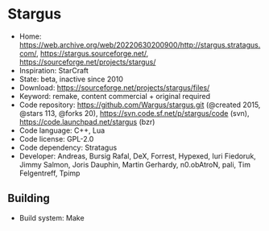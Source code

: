 # Stargus

- Home: https://web.archive.org/web/20220630200900/http://stargus.stratagus.com/, https://stargus.sourceforge.net/, https://sourceforge.net/projects/stargus/
- Inspiration: StarCraft
- State: beta, inactive since 2010
- Download: https://sourceforge.net/projects/stargus/files/
- Keyword: remake, content commercial + original required
- Code repository: https://github.com/Wargus/stargus.git (@created 2015, @stars 113, @forks 20), https://svn.code.sf.net/p/stargus/code (svn), https://code.launchpad.net/stargus (bzr)
- Code language: C++, Lua
- Code license: GPL-2.0
- Code dependency: Stratagus
- Developer: Andreas, Bursig Rafal, DeX, Forrest, Hypexed, Iuri Fiedoruk, Jimmy Salmon, Joris Dauphin, Martin Gerhardy, n0.obAtroN, pali, Tim Felgentreff, Tpimp

## Building

- Build system: Make
